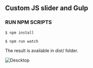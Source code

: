 <h2> Custom JS slider and Gulp </h2>

<h3> RUN NPM SCRIPTS </h3>

<pre class="notranslate">
<code>$ npm install</code>
</pre>

<pre class="notranslate">
<code>$ npm run watch</code>
</pre>

The result is available in dist/ folder.

![Descktop](desktop.png)
